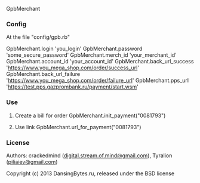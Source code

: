 GpbMerchant

### Config

At the file "config/gpb.rb"

GpbMerchant.login               'you_login'
GpbMerchant.password            'some_secure_password'
GpbMerchant.merch_id            'your_merchant_id'
GpbMerchant.account_id          'your_account_id'
GpbMerchant.back_url_success    'https://www.you_mega_shop.com/order/success_url'
GpbMerchant.back_url_failure    'https://www.you_mega_shop.com/order/failure_url'
GpbMerchant.pps_url             'https://test.pps.gazprombank.ru/payment/start.wsm'

### Use

1. Create a bill for order
GpbMerchant.init_payment("0081793")

2. Use link
GpbMerchant.url_for_payment("0081793")

### License

Authors: crackedmind (digital.stream.of.mind@gmail.com), Tyralion (piliaiev@gmail.com)

Copyright (c) 2013 DansingBytes.ru, released under the BSD license

